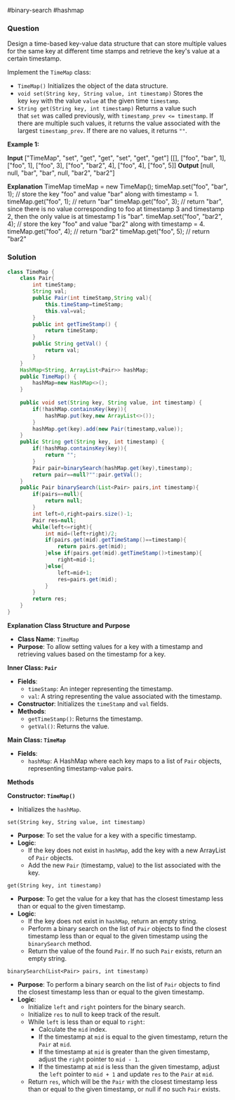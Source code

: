 #binary-search #hashmap 
### Question
Design a time-based key-value data structure that can store multiple values for the same key at different time stamps and retrieve the key's value at a certain timestamp.

Implement the `TimeMap` class:

- `TimeMap()` Initializes the object of the data structure.
- `void set(String key, String value, int timestamp)` Stores the key `key` with the value `value` at the given time `timestamp`.
- `String get(String key, int timestamp)` Returns a value such that `set` was called previously, with `timestamp_prev <= timestamp`. If there are multiple such values, it returns the value associated with the largest `timestamp_prev`. If there are no values, it returns `""`.

**Example 1:**

**Input**
["TimeMap", "set", "get", "get", "set", "get", "get"]
[[], ["foo", "bar", 1], ["foo", 1], ["foo", 3], ["foo", "bar2", 4], ["foo", 4], ["foo", 5]]
**Output**
[null, null, "bar", "bar", null, "bar2", "bar2"]

**Explanation**
TimeMap timeMap = new TimeMap();
timeMap.set("foo", "bar", 1);  // store the key "foo" and value "bar" along with timestamp = 1.
timeMap.get("foo", 1);         // return "bar"
timeMap.get("foo", 3);         // return "bar", since there is no value corresponding to foo at timestamp 3 and timestamp 2, then the only value is at timestamp 1 is "bar".
timeMap.set("foo", "bar2", 4); // store the key "foo" and value "bar2" along with timestamp = 4.
timeMap.get("foo", 4);         // return "bar2"
timeMap.get("foo", 5);         // return "bar2"

### Solution
```java
class TimeMap {  
    class Pair{  
        int timeStamp;  
        String val;  
        public Pair(int timeStamp,String val){  
            this.timeStamp=timeStamp;  
            this.val=val;  
        }  
        public int getTimeStamp() {  
            return timeStamp;  
        }  
        public String getVal() {  
            return val;  
        }  
    }  
    HashMap<String, ArrayList<Pair>> hashMap;  
    public TimeMap() {  
        hashMap=new HashMap<>();  
    }  
  
    public void set(String key, String value, int timestamp) {  
        if(!hashMap.containsKey(key)){  
            hashMap.put(key,new ArrayList<>());  
        }  
        hashMap.get(key).add(new Pair(timestamp,value));  
    }  
    public String get(String key, int timestamp) {  
        if(!hashMap.containsKey(key)){  
            return "";  
        }  
        Pair pair=binarySearch(hashMap.get(key),timestamp);  
        return pair==null?"":pair.getVal();  
    }  
    public Pair binarySearch(List<Pair> pairs,int timestamp){  
        if(pairs==null){  
            return null;  
        }  
        int left=0,right=pairs.size()-1;  
        Pair res=null;  
        while(left<=right){  
            int mid=(left+right)/2;  
            if(pairs.get(mid).getTimeStamp()==timestamp){  
                return pairs.get(mid);  
            }else if(pairs.get(mid).getTimeStamp()>timestamp){  
                right=mid-1;  
            }else{  
                left=mid+1;  
                res=pairs.get(mid);  
            }  
        }  
        return res;  
    }  
}
```

**Explanation**
**Class Structure and Purpose**

- **Class Name**: `TimeMap`
- **Purpose**: To allow setting values for a key with a timestamp and retrieving values based on the timestamp for a key.

**Inner Class: `Pair`**

- **Fields**:
    - `timeStamp`: An integer representing the timestamp.
    - `val`: A string representing the value associated with the timestamp.
- **Constructor**: Initializes the `timeStamp` and `val` fields.
- **Methods**:
    - `getTimeStamp()`: Returns the timestamp.
    - `getVal()`: Returns the value.

**Main Class: `TimeMap`**

- **Fields**:
    - `hashMap`: A HashMap where each key maps to a list of `Pair` objects, representing timestamp-value pairs.

**Methods**

**Constructor: `TimeMap()`**

- Initializes the `hashMap`.

 `set(String key, String value, int timestamp)`

- **Purpose**: To set the value for a key with a specific timestamp.
- **Logic**:
    - If the key does not exist in `hashMap`, add the key with a new ArrayList of `Pair` objects.
    - Add the new `Pair` (timestamp, value) to the list associated with the key.

`get(String key, int timestamp)`

- **Purpose**: To get the value for a key that has the closest timestamp less than or equal to the given timestamp.
- **Logic**:
    - If the key does not exist in `hashMap`, return an empty string.
    - Perform a binary search on the list of `Pair` objects to find the closest timestamp less than or equal to the given timestamp using the `binarySearch` method.
    - Return the value of the found `Pair`. If no such `Pair` exists, return an empty string.

`binarySearch(List<Pair> pairs, int timestamp)`

- **Purpose**: To perform a binary search on the list of `Pair` objects to find the closest timestamp less than or equal to the given timestamp.
- **Logic**:
    - Initialize `left` and `right` pointers for the binary search.
    - Initialize `res` to null to keep track of the result.
    - While `left` is less than or equal to `right`:
        - Calculate the `mid` index.
        - If the timestamp at `mid` is equal to the given timestamp, return the `Pair` at `mid`.
        - If the timestamp at `mid` is greater than the given timestamp, adjust the `right` pointer to `mid - 1`.
        - If the timestamp at `mid` is less than the given timestamp, adjust the `left` pointer to `mid + 1` and update `res` to the `Pair` at `mid`.
    - Return `res`, which will be the `Pair` with the closest timestamp less than or equal to the given timestamp, or null if no such `Pair` exists.